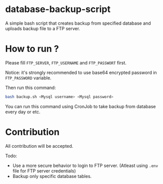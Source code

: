 # database-backup-script
A simple bash script that creates backup from specified database and uploads backup file to a FTP server.

# How to run ?
Please fill `FTP_SERVER`, `FTP_USERNAME` and `FTP_PASSWORT` first.

Notice: it's strongly recommended to use base64 encrypted password in `FTP_PASSWORD` variable.

Then run this command:
```bash
bash backup.sh <Mysql username> <Mysql password>
```

You can run this command using CronJob to take backup from database every day or etc.

# Contribution
All contribution will be accepted.

Todo:
- Use a more secure behavior to login to FTP server. (Atleast using `.env` file for FTP server credentials)
- Backup only specific database tables.
